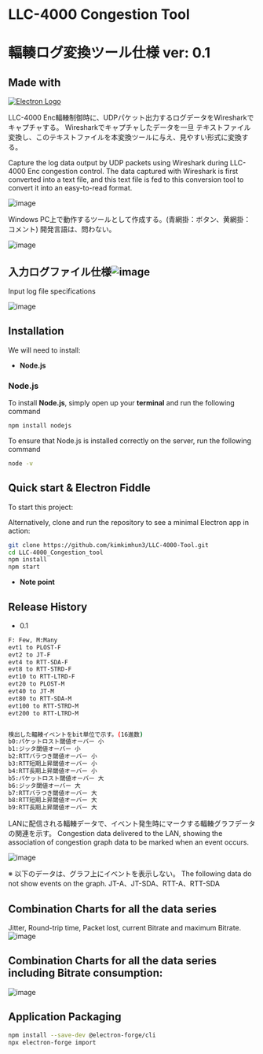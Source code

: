 # LLC-4000 Congestion Tool
# 輻輳ログ変換ツール仕様 ver: 0.1

## Made with
[![Electron Logo](https://electronjs.org/images/electron-logo.svg)](https://electronjs.org)

LLC-4000 Enc輻輳制御時に、UDPパケット出力するログデータをWiresharkでキャプチャする。
Wiresharkでキャプチャしたデータを一旦 テキストファイル変換し、このテキストファイルを本変換ツールに与え、見やすい形式に変換する。

Capture the log data output by UDP packets using Wireshark during LLC-4000 Enc congestion control.
The data captured with Wireshark is first converted into a text file, and this text file is fed to this conversion tool to convert it into an easy-to-read format.

![image](https://github.com/kimkimhun3/LLC-4000_Congestion_tool/assets/47348954/ad26eb8c-fe10-4f86-b7bb-0d45ab568c28)

Windows PC上で動作するツールとして作成する。(青網掛：ボタン、黄網掛：コメント)
開発言語は、問わない。

![image](https://github.com/kimkimhun3/LLC-4000_Congestion_tool/assets/47348954/84704cd4-86b0-4807-9042-0f8949ea8594)

## 入力ログファイル仕様![image](https://github.com/kimkimhun3/LLC-4000_Congestion_tool/assets/47348954/cb96e640-0d48-4932-b93f-46ed0d46721c)
Input log file specifications

![image](https://github.com/kimkimhun3/LLC-4000_Congestion_tool/assets/47348954/824578c5-9531-4b16-a3cb-0ac973e0464a)

## Installation
We will need to install:

- **Node.js**
  
### Node.js

To install **Node.js**, simply open up your **terminal** and run the following command

```sh
npm install nodejs
```

To ensure that Node.js is installed correctly on the server, run the following command

```sh
node -v
```

## Quick start & Electron Fiddle

To start this project:

Alternatively, clone and run the
repository to see a minimal Electron app in action:

```sh
git clone https://github.com/kimkimhun3/LLC-4000-Tool.git
cd LLC-4000_Congestion_tool
npm install
npm start
```
- **Note point**


## Release History

- 0.1
```sh
F: Few, M:Many
evt1 to PLOST-F
evt2 to JT-F
evt4 to RTT-SDA-F
evt8 to RTT-STRD-F
evt10 to RTT-LTRD-F
evt20 to PLOST-M
evt40 to JT-M
evt80 to RTT-SDA-M
evt100 to RTT-STRD-M
evt200 to RTT-LTRD-M


検出した輻輳イベントをbit単位で示す。(16進数)
b0:パケットロスト閾値オーバー 小
b1:ジッタ閾値オーバー 小
b2:RTTバラつき閾値オーバー 小
b3:RTT短期上昇閾値オーバー 小
b4:RTT長期上昇閾値オーバー 小
b5:パケットロスト閾値オーバー 大
b6:ジッタ閾値オーバー 大
b7:RTTバラつき閾値オーバー 大
b8:RTT短期上昇閾値オーバー 大
b9:RTT長期上昇閾値オーバー 大
```
LANに配信される輻輳データで、イベント発生時にマークする輻輳グラフデータの関連を示す。
Congestion data delivered to the LAN, showing the association of congestion graph data to be marked when an event occurs.

![image](https://github.com/kimkimhun3/LLC-4000-Tool/assets/47348954/8131a7eb-539d-4731-aedf-08a3f9f5d218)

※ 以下のデータは、グラフ上にイベントを表示しない。
The following data do not show events on the graph.	
JT-A、JT-SDA、RTT-A、RTT-SDA	

## Combination Charts for all the data series
Jitter, Round-trip time, Packet lost, current Bitrate and maximum Bitrate.
![image](https://github.com/kimkimhun3/LLC-4000-Tool/assets/47348954/f7dae127-6fe7-4ea6-8ae9-ae4bc44df7c0)

## Combination Charts for all the data series including Bitrate consumption:
![image](https://github.com/kimkimhun3/LLC-4000-Tool/assets/47348954/933ff487-575b-45bd-9954-18ca0b324e8a)

## Application Packaging
```sh
npm install --save-dev @electron-forge/cli
npx electron-forge import
```



